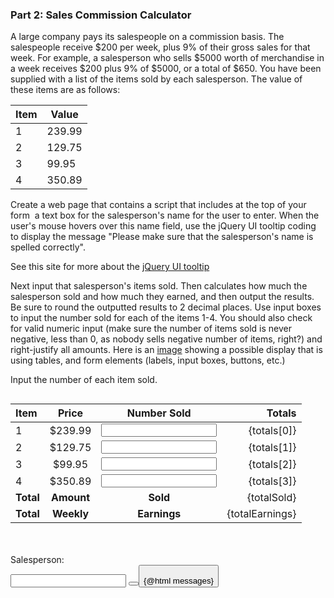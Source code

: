 <script>
import Accordion from '$lib/Accordion.md';
import Button from '$lib/Button.svelte';
import SvelteTooltip from 'svelte-tooltip';
let messages, salesperson, items, totals, totalSold, totalEarnings;
messages = salesperson = totalSold = totalEarnings = "";
items = totals = ["","","",""];
const errMessage = "Invalid input! You can't sell less than none of any item, and your salesperson needs a name.";


const process = () => {
    totals = items.map(n => parseFloat(n));
    totals.map(n => isNaN(n) || n < 0 ).reduce((t,f) => t||f) || salesperson == ""
        ? ( messages = errMessage, totals = ["","","",""] )
        : (
            messages = "",
            totals[0] = Math.round(totals[0] * 23999) / 100,
            totals[1] = Math.round(totals[1] * 12975) / 100,
            totals[2] = Math.round(totals[2] * 9995) / 100,
            totals[3] = Math.round(totals[3] * 35089) / 100,
            totalSold = totals.reduce((a,b) => a + b).toFixed(2),
            totalEarnings = (totalSold * .09 + 200).toFixed(2)
        );
}

const reset = () => {
    items = totals = ["","","",""]; 
    messages = salesperson = totalSold = totalEarnings = "";
};

</script>

### Part 2: Sales Commission Calculator

<Accordion>
A large company pays its salespeople on a commission basis. The salespeople receive $200 per week, plus 9% of their gross sales for that week. For example, a salesperson who sells $5000 worth of merchandise in a week receives $200 plus 9% of $5000, or a total of $650. You have been supplied with a list of the items sold by each salesperson. The value of these items are as follows:

| Item | Value  |
| ---- | ------ |
| 1    | 239.99 |
| 2    | 129.75 |
| 3    | 99.95  |
| 4    | 350.89 |

Create a web page that contains a script that includes at the top of your form  a text box for the salesperson's name for the user to enter. When the user's mouse hovers over this name field, use the jQuery UI tooltip coding to display the message "Please make sure that the salesperson's name is spelled correctly".

See this site for more about the [jQuery UI tooltip](http://jqueryui.com/tooltip/)

Next input that salesperson's items sold. Then calculates how much the salesperson sold and how much they earned, and then output the results. Be sure to round the outputted results to 2 decimal places. Use input boxes to input the number sold for each of the items 1-4. You should also check for valid numeric input (make sure the number of items sold is never negative, less than 0, as nobody sells negative number of items, right?) and right-justify all amounts. Here is an [image](https://ccsf.instructure.com/courses/45830/files/5904950/preview) showing a possible display that is using tables, and form elements (labels, input boxes, buttons, etc.)
</Accordion>

Input the number of each item sold.

<div class="row">
<div class="one-half column">

| Item      |   Price    |                         Number Sold                          |          Totals |
| :-------- | :--------: | :----------------------------------------------------------: | --------------: |
| 1         |  $239.99   | <input type="number" bind:value={items[0]} min="0" required> |     {totals[0]} |
| 2         |  $129.75   | <input type="number" bind:value={items[1]} min="0" required> |     {totals[1]} |
| 3         |   $99.95   | <input type="number" bind:value={items[2]} min="0" required> |     {totals[2]} |
| 4         |  $350.89   | <input type="number" bind:value={items[3]} min="0" required> |     {totals[3]} |
| **Total** | **Amount** |                           **Sold**                           |     {totalSold} |
| **Total** | **Weekly** |                         **Earnings**                         | {totalEarnings} |

</div>
<div class="one-half column">
<br><br>
<SvelteTooltip tip="Please be cognizant of spelling!" top color="#da70d6" ><label for="salesperson">Salesperson:</label></SvelteTooltip><br> <input type="text" bind:value={salesperson} required>
<span class="button-row">
<Button type="submit" click={ process }/>
<Button type="reset" click={ reset }/>
</span>
<br>
{@html messages}
<br>
</div>
</div>

